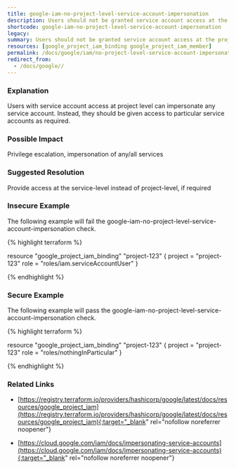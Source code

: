 ```yaml
---
title: google-iam-no-project-level-service-account-impersonation
description: Users should not be granted service account access at the project level
shortcode: google-iam-no-project-level-service-account-impersonation
legacy: 
summary: Users should not be granted service account access at the project level 
resources: [google_project_iam_binding google_project_iam_member] 
permalink: /docs/google/iam/no-project-level-service-account-impersonation/
redirect_from: 
  - /docs/google//
---
```


### Explanation

Users with service account access at project level can impersonate any service account. Instead, they should be given access to particular service accounts as required.

### Possible Impact
Privilege escalation, impersonation of any/all services

### Suggested Resolution
Provide access at the service-level instead of project-level, if required


### Insecure Example

The following example will fail the google-iam-no-project-level-service-account-impersonation check.

{% highlight terraform %}

resource "google_project_iam_binding" "project-123" {
	project = "project-123"
	role    = "roles/iam.serviceAccountUser"
}

{% endhighlight %}



### Secure Example

The following example will pass the google-iam-no-project-level-service-account-impersonation check.

{% highlight terraform %}

resource "google_project_iam_binding" "project-123" {
	project = "project-123"
	role    = "roles/nothingInParticular"
}
			
{% endhighlight %}



### Related Links


- [https://registry.terraform.io/providers/hashicorp/google/latest/docs/resources/google_project_iam](https://registry.terraform.io/providers/hashicorp/google/latest/docs/resources/google_project_iam){:target="_blank" rel="nofollow noreferrer noopener"}

- [https://cloud.google.com/iam/docs/impersonating-service-accounts](https://cloud.google.com/iam/docs/impersonating-service-accounts){:target="_blank" rel="nofollow noreferrer noopener"}


